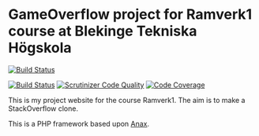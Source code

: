 GameOverflow project for Ramverk1 course at Blekinge Tekniska Högskola
===========================================

[![Build Status](https://travis-ci.org/pamo18/ramverk1-projekt.svg?branch=master)](https://travis-ci.org/pamo18/ramverk1-projekt)

[![Build Status](https://scrutinizer-ci.com/g/pamo18/ramverk1-projekt/badges/build.png?b=master)](https://scrutinizer-ci.com/g/pamo18/ramverk1-projekt/build-status/master)
[![Scrutinizer Code Quality](https://scrutinizer-ci.com/g/pamo18/ramverk1-projekt/badges/quality-score.png?b=master)](https://scrutinizer-ci.com/g/pamo18/ramverk1-projekt/?branch=master)
[![Code Coverage](https://scrutinizer-ci.com/g/pamo18/ramverk1-projekt/badges/coverage.png?b=master)](https://scrutinizer-ci.com/g/pamo18/ramverk1-projekt/?branch=master)

This is my project website for the course Ramverk1.  The aim is to make a StackOverflow clone.

This is a PHP framework based upon [Anax](https://dbwebb.se/anax/inledning).
